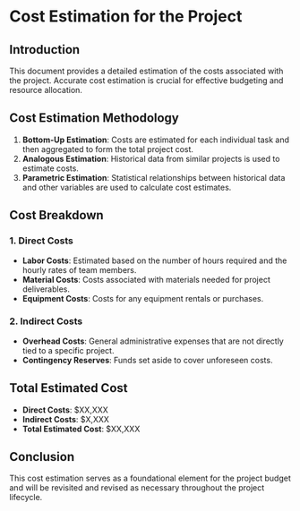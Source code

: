 # Cost Estimation for the Project

## Introduction
This document provides a detailed estimation of the costs associated with the project. Accurate cost estimation is crucial for effective budgeting and resource allocation.

## Cost Estimation Methodology
1. **Bottom-Up Estimation**: Costs are estimated for each individual task and then aggregated to form the total project cost.
2. **Analogous Estimation**: Historical data from similar projects is used to estimate costs.
3. **Parametric Estimation**: Statistical relationships between historical data and other variables are used to calculate cost estimates.

## Cost Breakdown
### 1. Direct Costs
- **Labor Costs**: Estimated based on the number of hours required and the hourly rates of team members.
- **Material Costs**: Costs associated with materials needed for project deliverables.
- **Equipment Costs**: Costs for any equipment rentals or purchases.

### 2. Indirect Costs
- **Overhead Costs**: General administrative expenses that are not directly tied to a specific project.
- **Contingency Reserves**: Funds set aside to cover unforeseen costs.

## Total Estimated Cost
- **Direct Costs**: $XX,XXX
- **Indirect Costs**: $X,XXX
- **Total Estimated Cost**: $XX,XXX

## Conclusion
This cost estimation serves as a foundational element for the project budget and will be revisited and revised as necessary throughout the project lifecycle.